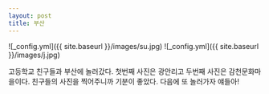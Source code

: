 ```yaml
---
layout: post
title: 부산
---
```


![_config.yml]({{ site.baseurl }}/images/su.jpg)
![_config.yml]({{ site.baseurl }}/images/j.jpg)

고등학교 친구들과 부산에 놀러갔다.
첫번째 사진은 광안리고 두번째 사진은 감천문화마을이다.
친구들의 사진을 찍어주니까 기분이 좋았다.
다음에 또 놀러가자 얘들아!


